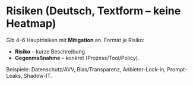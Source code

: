 # Risiken (Deutsch, Textform – keine Heatmap)
Gib 4–6 Hauptrisiken mit **Mitigation** an. Format je Risiko:
- **Risiko** – kurze Beschreibung.
- **Gegenmaßnahme** – konkret (Prozess/Tool/Policy).

Beispiele: Datenschutz/AVV, Bias/Transparenz, Anbieter-Lock-in, Prompt-Leaks, Shadow-IT.
